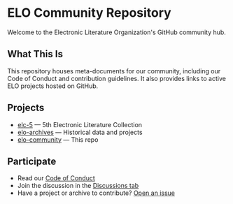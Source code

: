 # ELO Community Repository

Welcome to the Electronic Literature Organization's GitHub community hub.

## What This Is

This repository houses meta-documents for our community, including our Code of Conduct and contribution guidelines. It also provides links to active ELO projects hosted on GitHub.

## Projects

- [elc-5](https://github.com/eliterature/elc5) — 5th Electronic Literature Collection
- [elo-archives](https://github.com/eliterature/archives) — Historical data and projects
- [elo-community](https://github.com/eliterature/community) — This repo

## Participate

- Read our [Code of Conduct](.github/CODE_OF_CONDUCT.md)
- Join the discussion in the [Discussions tab](https://github.com/eliterature/community/discussions)
- Have a project or archive to contribute? [Open an issue](https://github.com/eliterature/community/issues)
